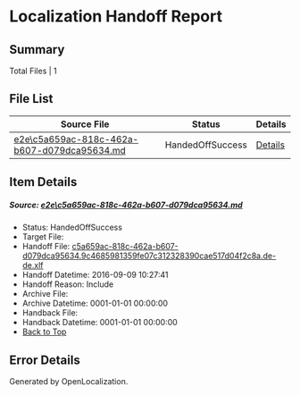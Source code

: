 # <a name='report-top'></a> Localization Handoff Report

## Summary
 Total Files | 1

## File List
 Source File | Status | Details 
 ----------- | ------ | ------- 
 [e2e\c5a659ac-818c-462a-b607-d079dca95634.md](https://github.com/OpenLocalizationTestOrg/ol-test0/blob/e2286b2a7463d9c0e09173159301c5d94a834161/e2e/c5a659ac-818c-462a-b607-d079dca95634.md) | HandedOffSuccess | [Details](#8f437653751c924c954eee552a17588f5769c57d1)

## Item Details
##### <a name='8f437653751c924c954eee552a17588f5769c57d1'></a> Source: [e2e\c5a659ac-818c-462a-b607-d079dca95634.md](https://github.com/OpenLocalizationTestOrg/ol-test0/blob/e2286b2a7463d9c0e09173159301c5d94a834161/e2e/c5a659ac-818c-462a-b607-d079dca95634.md)
* Status: HandedOffSuccess
* Target File: 
* Handoff File: [c5a659ac-818c-462a-b607-d079dca95634.9c4685981359fe07c312328390cae517d04f2c8a.de-de.xlf](https://github.com/OpenLocalizationTestOrg/ol-test0-handoff/blob/9aad8c9589f21c68a39b95196deb0ea5b3ba6926/ol-handoff/OpenLocalizationTestOrg/ol-test0-dede/yuwzho/ht/c5a659ac-818c-462a-b607-d079dca95634.9c4685981359fe07c312328390cae517d04f2c8a.de-de.xlf)
* Handoff Datetime: 2016-09-09 10:27:41
* Handoff Reason: Include
* Archive File: 
* Archive Datetime: 0001-01-01 00:00:00
* Handback File: 
* Handback Datetime: 0001-01-01 00:00:00
* [Back to Top](#report-top)


## Error Details

Generated by OpenLocalization.
